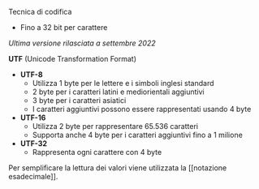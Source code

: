 Tecnica di codifica
- Fino a 32 bit per carattere

*Ultima versione rilasciata a settembre 2022*

**UTF** (Unicode Transformation Format)

- **UTF-8**
	- Utilizza 1 byte per le lettere e i simboli inglesi standard
	- 2 byte per i caratteri latini e mediorientali aggiuntivi
	- 3 byte per i caratteri asiatici
	- I caratteri aggiuntivi possono essere rappresentati usando 4 byte
- **UTF-16**
	- Utilizza 2 byte per rappresentare 65.536 caratteri
	- Supporta anche 4 byte per i caratteri aggiuntivi fino a 1 milione
- **UTF-32**
	- Rappresenta ogni carattere con 4 byte

Per semplificare la lettura dei valori viene utilizzata la [[notazione esadecimale]].